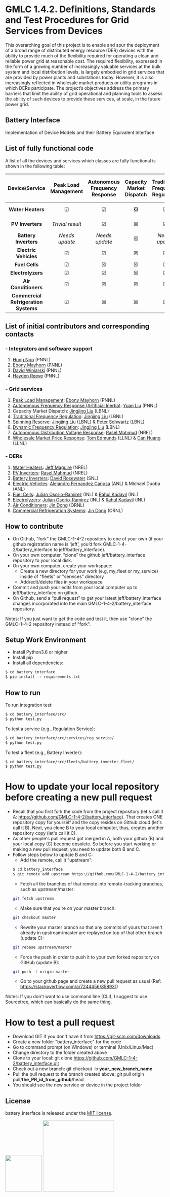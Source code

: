# GMLC 1.4.2. Definitions, Standards and Test Procedures for Grid Services from Devices

This overarching goal of this project is to enable and spur the deployment of a broad range of distributed energy resource (DER) devices with the ability to provide much of the flexibility required for operating a clean and reliable power grid at reasonable cost. The required flexibility, expressed in the form of a growing number of increasingly valuable services at the bulk system and local distribution levels, is largely embodied in grid services that are provided by power plants and substations today. However, it is also increasingly reflected in wholesale market products or utility programs in which DERs participate. The project’s objectives address the primary barriers that limit the ability of grid operational and planning tools to assess the ability of such devices to provide these services, at scale, in the future power grid.

## Battery Interface

Implementation of Device Models and their Battery Equivalent Interface


## List of fully functional code

A list of all the devices and services which classes are fully functional is shown in the following table:

|            Device\Service            | Peak Load Management | Autonomous Frequency Response | Capacity Market Dispatch | Traditional Frequency Regulation | Spinning Reserve | Dynamic Frequency Regulation | Autonomous Distribution Voltage Response | Wholesale Market Price Response |
|:------------------------------------:|:--------------------:|:-----------------------------:|:------------------------:|:--------------------------------:|:----------------:|:----------------------------:|:----------------------------------------:|:-------------------------------:|
|           **Water Heaters**          |       &#x2611;       |            &#x2611;           |         &#10062;         |             &#x2611;             |     &#x2611;     |           &#x2611;           |                 &#x2611;                 |          *Needs update*         |
|           **PV Inverters**           |   *Trivial result*   |            &#x2611;           |         &#x2612;         |             &#x2611;             | *Trivial result* |           &#x2611;           |                 &#x2611;                 |         *Trivial result*        |
|         **Battery Inverters**        |    *Needs update*    |         *Needs update*        |         &#x2612;         |          *Needs update*          |  *Needs update*  |        *Needs update*        |              *Needs update*              |          *Needs update*         |
|         **Electric Vehicles**        |       &#x2611;       |            &#x2611;           |         &#x2612;         |             &#x2611;             |     &#x2611;     |           &#x2611;           |                 &#x2611;                 |             &#x2611;            |
|            **Fuel Cells**            |       &#x2611;       |            &#x2612;           |         &#x2612;         |             &#x2611;             |     &#x2611;     |           &#x2611;           |                 &#x2612;                 |             &#x2612;            |
|           **Electrolyzers**          |       &#x2611;       |            &#x2611;           |         &#x2612;         |             &#x2611;             |     &#x2611;     |           &#x2611;           |                 &#x2611;                 |             &#x2611;            |
|         **Air Conditioners**         |       &#x2611;       |            &#x2612;           |         &#x2612;         |             &#x2611;             |     &#x2611;     |           &#x2611;           |                 &#x2612;                 |             &#x2612;            |
| **Commercial Refrigeration Systems** |       &#x2611;       |            &#x2612;           |         &#x2612;         |             &#x2611;             |     &#x2611;     |           &#x2611;           |                 &#x2612;                 |             &#x2612;            |


## List of initial contributors and corresponding contacts

### - Integrators and software support
1. [Hung Ngo](https://github.com/hlngo) (PNNL)
2. [Ebony Mayhorn](https://github.com/emayhorn) (PNNL)
3. [David Winiarski](https://github.com/DavidWiniarski-pnnl) (PNNL)
4. [Hayden Reeve](https://github.com/Hayden-Reeve) (PNNL) 

### - Grid services
1. [Peak Load Management](src/services/peak_managment_service): [Ebony Mayhorn](https://github.com/emayhorn) (PNNL)
2. [Autonomous Frequency Response (Artificial Inertia)](src/services/artificial_inertia_service): [Yuan Liu](https://github.com/yliu250) (PNNL)
3. Capacity Market Dispatch: [Jingjing Liu](https://github.com/jingjingliu2018) (LBNL)
4. [Traditional Frequency Regulation](src/services/reg_service): [Jingjing Liu](https://github.com/jingjingliu2018) (LBNL) 
5. [Spinning Reserve](src/services/reg_service): [Jingjing Liu](https://github.com/jingjingliu2018) (LBNL) & [Peter Schwartz](https://github.com/rhosbach) (LBNL) 
6. [Dynamic Frequency Regulation](src/services/reg_service): [Jingjing Liu](https://github.com/jingjingliu2018 ) (LBNL) 
7. [Autonomous Distribution Voltage Response](src/services/distribution_voltage_regulation): [Rasel Mahmud](https://github.com/raselmahmud02) (NREL) 
8. [Wholesale Market Price Response](src/services/energy_market_service): [Tom Edmunds](https://github.com/TomEdmunds) (LLNL)  & [Can Huang](https://github.com/can7huang) (LLNL)

### - DERs
1. [Water Heaters](src/fleets/water_heater_fleet): [Jeff Maguire](https://github.com/jmaguire1) (NREL)
2. [PV Inverters](src/fleets/PV): [Rasel Mahmud](https://github.com/raselmahmud02) (NREL)
3. [Battery Inverters](src/fleets/battery_inverter_fleet): [David Rosewater](https://github.com/DavidRosewater) (SNL)
4. [Electric Vehicles](src/fleets/electric_vehicles_fleet): [Alejandro Fernandez Canosa](https://github.com/afernandezcanosa) (ANL) & Michael Duoba (ANL)
5. [Fuel Cells](src/fleets/fuel_cell_fleet): [Julian Osorio-Ramirez](https://github.com/xtrememenace) (INL) & [Rahul Kadavil](https://github.com/rkadavil) (INL)
6. [Electrolyzers](src/fleets/electrolyzer_fleet): [Julian Osorio-Ramirez](https://github.com/xtrememenace) (INL) & [Rahul Kadavil](https://github.com/rkadavil) (INL)
7. [Air Conditioners](src/fleets/HVAC_fleet): [Jin Dong](https://github.com/ORNLJD) (ORNL)
8. [Commercial Refrigeration Systems](src/fleets/Refridge_fleet): [Jin Dong](https://github.com/ORNLJD) (ORNL)

## How to contribute

- On Github, “fork” the GMLC-1-4-2 repository to one of your own (if your github registration name is ‘jeff’, you’d fork GMLC-1-4-2/battery_interface to jeff/battery_interface).
- On your own computer, “clone” the github jeff/battery_interface repository to your local disk.
- On your own computer, create your workspace:
    - Create a new directory for your work (e.g, my_fleet or my_service) inside of "fleets" or "services" directory
    - Add/edit/delete files in your workspace  
- Commit and push your edits from your local computer up to jeff/battery_interface on github.
- On Github, send a “pull request” to get your latest jeff/battery_interface changes incorporated into the main GMLC-1-4-2/battery_interface repository.

Notes: If you just want to get the code and test it, then use "clone" the GMLC-1-4-2 repository instead of "fork".


## Setup Work Environment
- Install Python3.6 or higher
- Install pip
- Install all dependencies:

```sh
$ cd battery_interface
$ pip install -r requirements.txt
```

## How to run

To run integration test:

```sh
$ cd battery_interface/src/
$ python test.py
```

To test a service (e.g., Regulation Service):

```sh
$ cd battery_interface/src/services/reg_service/
$ python test.py
```

To test a fleet (e.g., Battery Inverter):

```sh
$ cd battery_interface/src/fleets/battery_inverter_fleet/
$ python test.py
```


# How to update your local repository before creating a new pull request
- Recall that you first fork the code from the project repository (let's call it A: https://github.com/GMLC-1-4-2/battery_interface). That creates ONE repository copy for yourself and the copy resides on Github cloud (let's call it B). Next, you clone B to your local computer, thus, creates another repository copy (let's call it C). 
- As other people's pull request got merged in A, both your github (B) and your local copy (C) become obsolete. So before you start working or making a new pull request, you need to update both B and C. 
- Follow steps below to update B and C:
    - Add the remote, call it "upstream": 
    ```sh
    $ cd battery_interface
    $ git remote add upstream https://github.com/GMLC-1-4-2/battery_interface.git
    ```
    - Fetch all the branches of that remote into remote-tracking branches, such as upstream/master: 
    ```sh
    git fetch upstream
    ``` 
    - Make sure that you're on your master branch: 
    ```sh
    git checkout master
    ```
    - Rewrite your master branch so that any commits of yours that aren't already in upstream/master are replayed on top of that other branch (update C): 
    ```sh
    git rebase upstream/master
    ```
    - Force the push in order to push it to your own forked repository on GitHub (update B): 
    ```sh
    git push -f origin master
    ```
    - Go to your github page and create a new pull request as usual
(Ref: https://stackoverflow.com/a/7244456/858931)

Notes: If you don't want to use command line (CLI), I suggest to use Sourcetree, which can basically do the same thing.


# How to test a pull request
- Download GIT if you don't have it from https://git-scm.com/downloads
- Create a new folder "battery_interface" for the code
- Go to command prompt (on Windows) or terminal (Unix/Linux/Mac)
- Change directory to the folder created above
- Clone to your local: git clone https://github.com/GMLC-1-4-2/battery_interface.git
- Check out a new branch: git checkout -b **your_new_branch_name**
- Pull the pull request to the branch created above: git pull origin pull/**the_PR_id_from_github**/head
- You should see the new service or device in the project folder


## License
battery_interface is released under the [MIT license](LICENSE). 

<img src="http://acep.uaf.edu/media/244211/gmlc-logo-2-203x300.png" width="115"> </img> <img src="https://cdn-images-1.medium.com/max/1600/1*C87EjxGeMPrkTuVRVWVg4w.png" width="225"></img>


